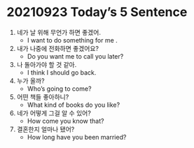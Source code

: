 # 20210923 Today’s 5 Sentence



1. 네가 날 위해 무언가 하면 좋겠어.
   - I want to do something for me .
2. 내가 나중에 전화하면 좋겠어요?
   - Do you want me to call you later?
3. 나 돌아가야 할 것 같아.
   - I think I should go back.
4. 누가 올까?
   - Who’s going to come?
5. 어떤 책들 좋아하니?
   - What kind of books do you like?
6. 네가 어떻게 그걸 알 수 있어?
   - How come you know that?
7. 결혼한지 얼마나 됐어?
   - How long have you been married?

